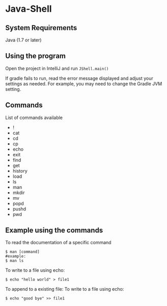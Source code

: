 # Java-Shell

## System Requirements
Java (1.7 or later)

## Using the program
Open the project in IntelliJ and run `JShell.main()`

If gradle fails to run, read the error message displayed
and adjust your settings as needed. For example, you may
need to change the Gradle JVM setting.

## Commands 
List of commands available 
* !
* cat
* cd
* cp
* echo
* exit
* find
* get
* history
* load
* ls
* man
* mkdir
* mv
* popd
* pushd
* pwd

## Example using the commands

To read the documentation of a specific command
```
$ man [command]
#example:
$ man ls
```

To write to a file using echo:
```
$ echo "hello world" > file1
```

To append to a existing file:
To write to a file using echo:
```
$ echo "good bye" >> file1
```
